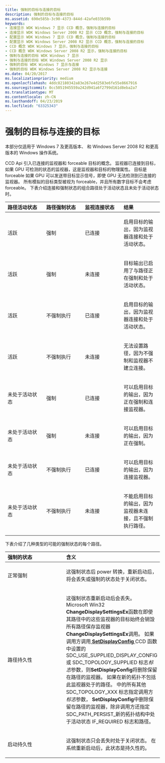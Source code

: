```yaml
---
title: 强制的目标与连接的目标
description: 强制的目标与连接的目标
ms.assetid: 690e585b-3c90-4373-844d-42afe033b59b
keywords:
- 连接显示 WDK Windows 7 显示 CCD 概念，强制与连接的目标
- 连接显示 WDK Windows Server 2008 R2 显示 CCD 概念，强制与连接的目标
- 配置显示 WDK Windows 7 显示 CCD 概念，强制与连接的目标
- 配置显示 WDK Windows Server 2008 R2 显示 CCD 概念，强制与连接的目标
- CCD 概念 WDK Windows 7 显示，强制与连接的目标
- CCD 概念 WDK Windows Server 2008 R2 显示，强制与连接的目标
- 强制与连接的目标 WDK Windows 7 显示
- 强制与连接的目标 WDK Windows Server 2008 R2 显示
- 强制的目标 WDK Windows 7 显示与连接
- 强制的目标 WDK Windows Server 2008 R2 显示与连接
ms.date: 04/20/2017
ms.localizationpriority: medium
ms.openlocfilehash: 4ddc82180342a83e267e4d2583e6fe55e8667916
ms.sourcegitcommit: 0cc5051945559a242d941a6f2799d161d8eba2a7
ms.translationtype: MT
ms.contentlocale: zh-CN
ms.lasthandoff: 04/23/2019
ms.locfileid: "63325343"
---
```

# <a name="forced-versus-connected-targets"></a>强制的目标与连接的目标


本部分仅适用于 Windows 7 及更高版本、 和 Windows Server 2008 R2 和更高版本的 Windows 操作系统。

CCD Api 引入已连接的监视器和 forceable 目标的概念。 监视器已连接到目标，如果 GPU 可检测的状态的监视器，这是监视器和目标的物理属性。 目标是 forceable 如果 GPU 可以发送带目标显示信号，即使 GPU 无法检测到已连接的监视器。 所有模拟的目标类型被视为 forceable，并且所有数字目标不会考虑 forceable。 下表介绍连接和强制状态的组合路径处于活动状态且未处于活动状态时。

<table>
<colgroup>
<col width="25%" />
<col width="25%" />
<col width="25%" />
<col width="25%" />
</colgroup>
<thead>
<tr class="header">
<th align="left">路径活动状态</th>
<th align="left">路径强制状态</th>
<th align="left">监视连接状态</th>
<th align="left">结果</th>
</tr>
</thead>
<tbody>
<tr class="odd">
<td align="left"><p>活跃</p></td>
<td align="left"><p>强制</p></td>
<td align="left"><p>已连接</p></td>
<td align="left"><p>启用目标的输出，因为监视器连接和处于活动状态。</p></td>
</tr>
<tr class="even">
<td align="left"><p>活跃</p></td>
<td align="left"><p>强制</p></td>
<td align="left"><p>未连接</p></td>
<td align="left"><p>目标输出已启用了与路径正在强制和处于活动状态。</p></td>
</tr>
<tr class="odd">
<td align="left"><p>活跃</p></td>
<td align="left"><p>不强制执行</p></td>
<td align="left"><p>已连接</p></td>
<td align="left"><p>启用目标的输出，因为监视器连接和处于活动状态。</p></td>
</tr>
<tr class="even">
<td align="left"><p>活跃</p></td>
<td align="left"><p>不强制执行</p></td>
<td align="left"><p>未连接</p></td>
<td align="left"><p>无法设置路径，因为不强制和监视器不建立连接。</p></td>
</tr>
<tr class="odd">
<td align="left"><p>未处于活动状态</p></td>
<td align="left"><p>强制</p></td>
<td align="left"><p>已连接</p></td>
<td align="left"><p>可以启用目标的输出，因为正在强制和连接监视器。</p></td>
</tr>
<tr class="even">
<td align="left"><p>未处于活动状态</p></td>
<td align="left"><p>强制</p></td>
<td align="left"><p>未连接</p></td>
<td align="left"><p>可以启用目标的输出，因为正在强制。</p></td>
</tr>
<tr class="odd">
<td align="left"><p>未处于活动状态</p></td>
<td align="left"><p>不强制执行</p></td>
<td align="left"><p>已连接</p></td>
<td align="left"><p>可以启用目标的输出，因为连接监视器。</p></td>
</tr>
<tr class="even">
<td align="left"><p>未处于活动状态</p></td>
<td align="left"><p>不强制执行</p></td>
<td align="left"><p>未连接</p></td>
<td align="left"><p>不能启用目标的输出，因为监视器未连接，且不强制执行路径。</p></td>
</tr>
</tbody>
</table>

 

下表介绍了几种类型的可能的强制状态的每个路径。

<table>
<colgroup>
<col width="50%" />
<col width="50%" />
</colgroup>
<thead>
<tr class="header">
<th align="left">强制的状态</th>
<th align="left">含义</th>
</tr>
</thead>
<tbody>
<tr class="odd">
<td align="left"><p>正常强制</p></td>
<td align="left"><p>这强制状态后 power 转换，重新启动后，将会丢失或强制的状态处于关闭状态。</p></td>
</tr>
<tr class="even">
<td align="left"><p>路径持久性</p></td>
<td align="left"><p>这强制状态重新启动后会丢失。 Microsoft Win32 <strong>ChangeDisplaySettingsEx</strong>函数在即使其路径中的这些监视器的目标始终会销毁所有路径保存监视器<strong>ChangeDisplaySettingsEx</strong>调用。 如果调用方调用<a href="https://msdn.microsoft.com/library/windows/hardware/ff569533" data-raw-source="[&lt;strong&gt;SetDisplayConfig&lt;/strong&gt;](https://msdn.microsoft.com/library/windows/hardware/ff569533)"> <strong>SetDisplayConfig</strong> </a> CCD 函数中设置的 SDC_USE_SUPPLIED_DISPLAY_CONFIG 或 SDC_TOPOLOGY_SUPPLIED 标志<em>标志</em>参数，则<strong>SetDisplayConfig</strong>将删除保留在路径的监视器。 如果在新的拓扑不包括此监视器处于的路径。 中的所有其他 SDC_TOPOLOGY_XXX 标志指定调用方<em>标志</em>参数， <strong>SetDisplayConfig</strong>中删除保留在路径的监视器，除非调用方还指定 SDC_PATH_PERSIST_新的拓扑结构中处于活动状态 IF_REQUIRED 标志和路径。</p></td>
</tr>
<tr class="odd">
<td align="left"><p>启动持久性</p></td>
<td align="left"><p>这强制状态只会丢失时处于关闭状态。 在系统重新启动后，此状态是持久性的。</p></td>
</tr>
</tbody>
</table>

 

 

 





